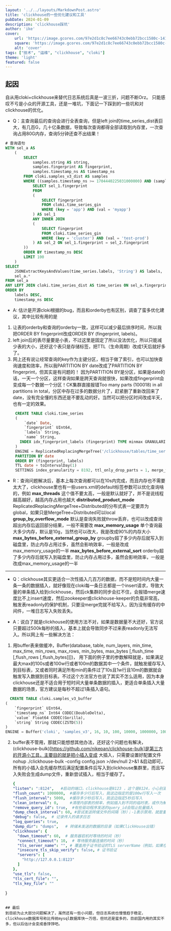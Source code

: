```yaml
---
layout: '../../layouts/MarkdownPost.astro'
title: 'clickhouse的一些优化建议和工具'
pubDate: 2024-01-09
description: 'clickhouse踩坑'
author: 'ike'
cover:
    url: 'https://image.gcores.com/97e2d1c8c7ee66743c0ebb72bcc1580c-1410-784.png'
    square: 'https://image.gcores.com/97e2d1c8c7ee66743c0ebb72bcc1580c-1410-784.png'
    alt: 'cover'
tags: ["技术", "运维", "clickhouse", "cloki"]
theme: 'light'
featured: false
---
```


## 起因
自从用cloki+clickhouse来替代日志系统后真是一波三折，问题不断Orz。
只能感叹不亏是小众的开源工具，还是一堆坑，下面记一下踩到的一些坑和对clickhouse的优化。

* Q：主查询最后的查询会进行全表查询，但是left join的time_series_dist表巨大，有几百G，几十亿条数据，导致每次查询都得全部读取到内存里，一次查询占用80G内存，查询5分钟还查不出结果！
```sql
# 查询语句
WITH sel_a AS
    (
        SELECT
            samples.string AS string,
            samples.fingerprint AS fingerprint,
            samples.timestamp_ns AS timestamp_ns
        FROM cloki.samples_v3_dist AS samples
        WHERE ((samples.timestamp_ns >= 1704440225031000000) AND (samples.timestamp_ns <= 1704440525031000000)) AND (samples.fingerprint IN (
            SELECT sel_1.fingerprint
            FROM
            (
                SELECT fingerprint
                FROM cloki.time_series_gin
                WHERE (key = 'app') AND (val = 'myapp')
            ) AS sel_1
            ANY INNER JOIN
            (
                SELECT fingerprint
                FROM cloki.time_series_gin
                WHERE (key = 'cluster') AND (val = 'test-prod')
            ) AS sel_2 ON sel_1.fingerprint = sel_2.fingerprint
        ))
        ORDER BY timestamp_ns DESC
        LIMIT 100
    )
SELECT
    JSONExtractKeysAndValues(time_series.labels, 'String') AS labels,
    sel_a.*
FROM sel_a
ANY LEFT JOIN cloki.time_series_dist AS time_series ON sel_a.fingerprint = time_series.fingerprint
ORDER BY
    labels DESC,
    timestamp_ns DESC
```
* A: 估计是开源cloki根据的bug，而且和orderby也有区别，调查了蛮多优化建议，其中比较有用的是
1. 让表的orderby和查询的orderby一致，这样可以减少最后排序时间，所以我把ORDER BY fingerprint改成ORDER BY (fingerprint, labels)。
2. left join后的表尽量要是小表，不过这里是固定了所以没法优化，所以只能减少表的大小，还好这个表只是存储标签，把TTL（生命周期）改成1天后就好多了。
3. 网上还有说让经常查询的key作为主键分区，相当于做了索引，也可以加快查询速度和效率，所以我PARTITION BY date改成了PARTITION BY fingerprint，但其实是有问题的！
   因为PARTITION BY是分区，如果是date的话，一天一个分区，这样查询如果是跨天查询就很快，如果改成fingerprint会变成每一个数据一个分区！CK集群直接报错Too many parts (100018) in all partitions in total，分区中存在过多的数据分片了，赶紧删了重新改回来了date，没有完全懂的东西还是不要乱动的好。当然可以把分区时间改成半天，也有一定的效果。
   ```sql
    CREATE TABLE cloki.time_series
    (
        `date` Date,
        `fingerprint` UInt64,
        `labels` String,
        `name` String,
      INDEX idx_fingerprint_labels (fingerprint) TYPE minmax GRANULARITY 8192
    )
    ENGINE = ReplicatedReplacingMergeTree('/clickhouse/tables/time_series/{shard}', '{replica}', date)
    PARTITION BY date
    ORDER BY (fingerprint, labels)
    TTL date + toIntervalDay(1)
    SETTINGS index_granularity = 8192, ttl_only_drop_parts = 1, merge_with_ttl_timeout = 3600
   ```
* R：查询问题解决后，基本上每次查询都可以在10s内完成，而且内存也不需要太大了，clickhouse里也有一些users.xml的default标签参数可以优化查询啥的，例如
**max_threads** 这个值不要太高，一般是默认就好了，并不是说线程越高越好，越高内存占用也越大
**distributed_product_mode**  ReplicatedReplacingMergeTree+Distributed的分布式表一定要弄为global，如果只是MergeTree+Distributed可以local
**group_by_overflow_mode**  默认是查询失败就throw丢弃，也可以改成查询超出内存后返回部分结果，一般不需要改
**max_memory_usage** 单个查询最大多少内存，默认是10g，当然也可以改大，我是改成90%的内存大小
**max_bytes_before_external_group_by** groupby超了多少内存后就写入到磁盘里，防止内存占用过多，虽然会影响效率，一般是改成max_memory_usage的一半
**max_bytes_before_external_sort** orderby超了多少内存后就写入到磁盘里，防止内存占用过多，虽然会影响效率，一般是改成max_memory_usage的一半

---------

* Q：clickhouse其实更适合一次性插入几百万的数据，而不是短时间内大量一条一条的数据插入，就好像现在cloki每一条日志都是一个insert请求，导致大量的单条插入给到clickhouse，然后ck集群的同步会扛不住，会报错merge速度比不上insert速度，然后zookeeper或clickhouse-keeper的负载非常高，触发表readonly的保护机制，只要没merge完就不给写入，因为没有缓存的中间件，一堆日志写入失败丢失。
  
* A：说白了就是clickhouse的使用方法不对，如果是数据量不大还好，官方说只要超过500k每秒的插入，基本上就会导致同步不过来表readonly无法写入。所以网上有一些解决方法：
1. 用buffer表来做缓冲，Buffer(database, table, num_layers, min_time, max_time, min_rows, max_rows, min_bytes, max_bytes [,flush_time [,flush_rows [,flush_bytes]]])， 用下面的例子里的参数解释就是，如果满足最大max的100s或者100w行或者100m的数据其中一个条件，就触发缓存写入到目标表，又或者同时满足所有min的条件过了10s且1w行且10m的数据就会触发写入数据到目标表。不过这个方法官方也说了其实不怎么适用，因为本身clickhouse还是不适合用于短时间大量单条数据的插入，更适合单条插入大量数据的场景，官方建议是每秒不超过1条插入语句。
  ```sql
    CREATE TABLE cloki.samples_v3_buffer
  (
      `fingerprint` UInt64,
      `timestamp_ns` Int64 CODEC(DoubleDelta),
      `value` Float64 CODEC(Gorilla),
      `string` String CODEC(ZSTD(5))
  )
  ENGINE = Buffer('cloki', 'samples_v3', 16, 10, 100, 10000, 1000000, 10000000, 100000000)
  ```
2. buffer表不管用，那就只能想想其他办法，还好这个问题也有解决，(clickhouse-bulk)[https://github.com/nikepan/clickhouse-bulk]是第三方的开源小工具，主要目的就是把小插入变成
     大插入，只需要设置好配置文件nohup ./clickhouse-bulk -config config.json >/dev/null 2>&1 &启动即可，所有的小插入会先缓存然后满足配置条件后写入到clickhouse集群里，而且写入失败会生成dump文件，重新尝试插入，相当于缓存了。
    ```yaml
    {
    "listen": ":8124",   #启动的端口，clickhouse是8123 ，这个是8124，小心别漏了分号
    "flush_count": 1000000,  #缓存多少行后写入，我这边指定的是100w行写入一次
    "flush_interval": 5000,  #缓存多少秒后写入，我这边指定5秒后写入
    "clean_interval": 0,     #清理内部表的频率，例如插入到不同的临时表，或作为解决query_id等问题的方法，单位：毫秒
    "remove_query_id": true,  #有些驱动程序发送的query_id会阻止批量插入
    "dump_check_interval": 60, #尝试发送转储文件的间隔（秒）；-1表示禁用，就是重新尝试插入dump文件的时间
    "debug": false,  # 记录传入的请求日志
    "log_queries": true, 
    "dump_dir": "dumps",   # 转储未发送的数据的目录（如果ClickHouse出错）
    "clickhouse": {
      "down_timeout": 60,  # 服务器宕机时等待的时间（秒）
      "connect_timeout": 10,  # 等待服务器连接的时间（秒）
      "tls_server_name": "", # 覆盖用于证书验证的TLS serverName（例如，如果在多个节点上共享相同的"cluster"证书）
      "insecure_tls_skip_verify": false, # 证书验证
      "servers": [
        "http://127.0.0.1:8123"
      ]
    },
    "use_tls": false,
    "tls_cert_file": "",
    "tls_key_file": ""
  }
  ```

## 最后
到目前为止大部分问题解决了，虽然还有一些小问题，但日志系统也慢慢趋于稳定，clickhouse数据库号称比传统mysql数据库快一万倍，但坑还是蛮多的，目前国内用的其实不多，但以后估计会变成香饽饽吧。